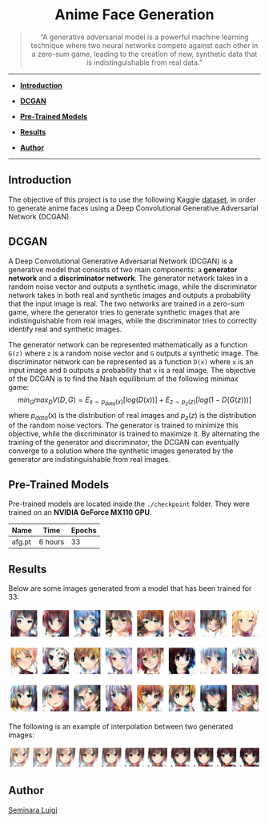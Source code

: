 <div align="center">
   <h1>Anime Face Generation</h1>
</div>



<blockquote>
  <p align="center">“A generative adversarial model is a powerful machine learning technique where two neural networks compete against each other in a zero-sum game, leading to the creation of new, synthetic data that is indistinguishable from real data.”</p>
</blockquote>




------

- **[Introduction](#Introduction)**
  
- **[DCGAN](#DCGAN)**

- **[Pre-Trained Models](#Pre-Trained-Models)**
- **[Results](#Results)**
  
- **[Author](#Author)**

------



## Introduction

The objective of this project is to use the following Kaggle [dataset](https://www.kaggle.com/datasets/soumikrakshit/anime-faces), in order to generate anime faces using a Deep Convolutional Generative Adversarial Network (DCGAN).



## DCGAN

A Deep Convolutional Generative Adversarial Network (DCGAN) is a generative model that consists of two main components: a **generator network** and a **discriminator network**. The generator network takes in a random noise vector and outputs a synthetic image, while the discriminator network takes in both real and synthetic images and outputs a probability that the input image is real. The two networks are trained in a zero-sum game, where the generator tries to generate synthetic images that are indistinguishable from real images, while the discriminator tries to correctly identify real and synthetic images.

The generator network can be represented mathematically as a function `G(z)` where `z` is a random noise vector and `G` outputs a synthetic image. The discriminator network can be represented as a function `D(x)` where `x` is an input image and `D` outputs a probability that `x` is a real image. The objective of the DCGAN is to find the Nash equilibrium of the following minimax game:
$$
min_G max_D V(D,G) = E_{x\sim p_{data}(x)}[log(D(x))] + E_{z\sim p_z(z)}[log(1 - D(G(z)))]
$$
where $p_{data}(x)$ is the distribution of real images and $p_z(z)$ is the distribution of the random noise vectors. The generator is trained to minimize this objective, while the discriminator is trained to maximize it. By alternating the training of the generator and discriminator, the DCGAN can eventually converge to a solution where the synthetic images generated by the generator are indistinguishable from real images.



## Pre-Trained Models

Pre-trained models are located inside the `./checkpoint` folder. They were trained on an **NVIDIA GeForce MX110 GPU**.

| Name   | Time    | Epochs |
| ------ | ------- | ------ |
| afg.pt | 6 hours | 33     |



## Results

Below are some images generated from a model that has been trained for 33:

<img src="./assets/003.png">

The following is an example of interpolation between two generated images:

<img src="./assets/004.png">




## Author

[Seminara Luigi](https://github.com/Gigi-G)
